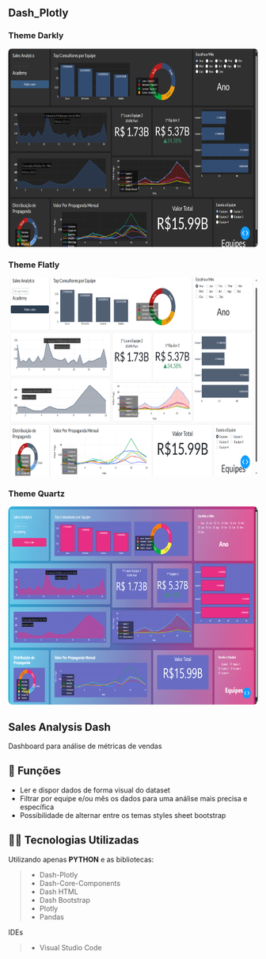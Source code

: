 ## Dash_Plotly

### Theme Darkly
<img src="https://github.com/rrssouza/Dash_Plotly/blob/main/img/Darkly.png" width="800" height="400" />

### Theme Flatly
<img src="https://github.com/rrssouza/Dash_Plotly/blob/main/img/Flatly.png" width="800" height="400" />

### Theme Quartz
<img src="https://github.com/rrssouza/Dash_Plotly/blob/main/img/Quartz.png" width="800" height="400" />


## Sales Analysis Dash

Dashboard para análise de métricas de vendas

## 🔧 Funções

- Ler e dispor dados de forma visual do dataset
- Filtrar por equipe e/ou mês os dados para uma análise mais precisa e específica
- Possibilidade de alternar entre os temas styles sheet bootstrap

## 👨‍💻 Tecnologias Utilizadas

Utilizando apenas **PYTHON** e as bibliotecas:
> - Dash-Plotly
> - Dash-Core-Components
> - Dash HTML
> - Dash Bootstrap
> - Plotly
> - Pandas

IDEs
> - Visual Studio Code

